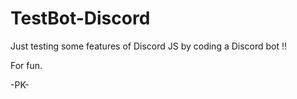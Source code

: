# TestBot-Discord

Just testing some features of Discord JS by coding a Discord bot !!

For fun.

-PK-
